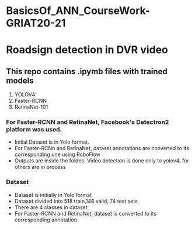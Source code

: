 # BasicsOf_ANN_CourseWork-GRIAT20-21
# Roadsign detection in DVR video
## This repo contains .ipymb files with trained models
1. YOLOV4
2. Faster-RCNN
2. RetinaNet-101
###  For Faster-RCNN and RetinaNet, Facebook's Detectron2 platform was used.
- Initial Dataset is in Yolo format.
- For Faster-RCNn and RetinaNet, dataset annotations are converted to its corresponding one using RoboFlow
- Outputs are inside the foldes. Video detection is done only to yolov4, for others are in process

### Dataset
- Dataset is initially in Yolo format
- Dataset divided into 518 train,148 valid, 74 test sets
- There are 4 classes in dataset
- For Faster-RCNN and RetinaNet, dataset is converted to its corresponding annotation
